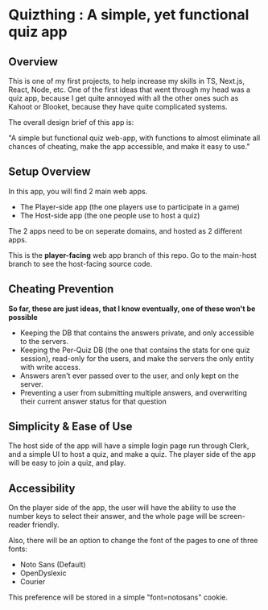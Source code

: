 # Quizthing : A simple, yet functional quiz app

## Overview
This is one of my first projects, to help increase my skills in TS, Next.js, React, Node, etc.
One of the first ideas that went through my head was a quiz app, because I get quite annoyed with all the other ones such as Kahoot or Blooket, because they have quite complicated systems.

The overall design brief of this app is:

"A simple but functional quiz web-app, with functions to almost eliminate all chances of cheating, make the app accessible, and make it easy to use."

## Setup Overview

In this app, you will find 2 main web apps. 

- The Player-side app (the one players use to participate in a game)
- The Host-side app (the one people use to host a quiz)

The 2 apps need to be on seperate domains, and hosted as 2 different apps.

This is the **player-facing** web app branch of this repo. Go to the main-host branch to see the host-facing source code.

## Cheating Prevention
**So far, these are just ideas, that I know eventually, one of these won't be possible**

- Keeping the DB that contains the answers private, and only accessible to the servers.
- Keeping the Per-Quiz DB (the one that contains the stats for one quiz session), read-only for the users, and make the servers the only entity with write access.
- Answers aren't ever passed over to the user, and only kept on the server.
- Preventing a user from submitting multiple answers, and overwriting their current answer status for that question

## Simplicity & Ease of Use
The host side of the app will have a simple login page run through Clerk, and a simple UI to host a quiz, and make a quiz.
The player side of the app will be easy to join a quiz, and play.

## Accessibility
On the player side of the app, the user will have the ability to use the number keys to select their answer, and the whole page will be screen-reader friendly.

Also, there will be an option to change the font of the pages to one of three fonts:
- Noto Sans (Default)
- OpenDyslexic
- Courier

This preference will be stored in a simple "font=notosans" cookie.
